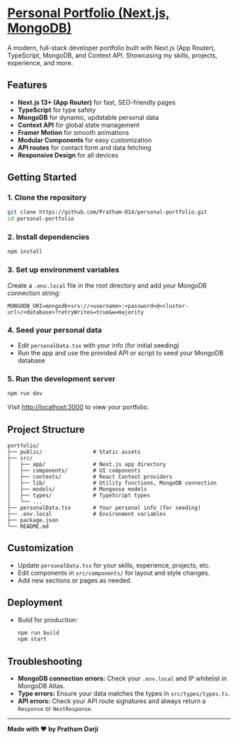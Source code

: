 # [Personal Portfolio (Next.js, MongoDB)](https://pratham-darji.vercel.app/)

A modern, full-stack developer portfolio built with Next.js (App Router), TypeScript, MongoDB, and Context API. Showcasing my skills, projects, experience, and more.

## Features

- **Next.js 13+ (App Router)** for fast, SEO-friendly pages
- **TypeScript** for type safety
- **MongoDB** for dynamic, updatable personal data
- **Context API** for global state management
- **Framer Motion** for smooth animations
- **Modular Components** for easy customization
- **API routes** for contact form and data fetching
- **Responsive Design** for all devices

## Getting Started

### 1. Clone the repository

```bash
git clone https://github.com/Pratham-D14/personal-portfolio.git
cd personal-portfolio
```

### 2. Install dependencies

```bash
npm install
```

### 3. Set up environment variables

Create a `.env.local` file in the root directory and add your MongoDB connection string:

```
MONGODB_URI=mongodb+srv://<username>:<password>@<cluster-url>/<database>?retryWrites=true&w=majority
```

### 4. Seed your personal data

- Edit `personalData.tsx` with your info (for initial seeding)
- Run the app and use the provided API or script to seed your MongoDB database

### 5. Run the development server

```bash
npm run dev
```

Visit [http://localhost:3000](http://localhost:3000) to view your portfolio.

## Project Structure

```
portfolio/
├── public/                # Static assets
├── src/
│   ├── app/               # Next.js app directory
│   ├── components/        # UI components
│   ├── contexts/          # React Context providers
│   ├── lib/               # Utility functions, MongoDB connection
│   ├── models/            # Mongoose models
│   ├── types/             # TypeScript types
│   └── ...
├── personalData.tsx       # Your personal info (for seeding)
├── .env.local             # Environment variables
├── package.json
└── README.md
```

## Customization

- Update `personalData.tsx` for your skills, experience, projects, etc.
- Edit components in `src/components/` for layout and style changes.
- Add new sections or pages as needed.

## Deployment

- Build for production:
  ```bash
  npm run build
  npm start
  ```

## Troubleshooting

- **MongoDB connection errors:** Check your `.env.local` and IP whitelist in MongoDB Atlas.
- **Type errors:** Ensure your data matches the types in `src/types/types.ts`.
- **API errors:** Check your API route signatures and always return a `Response` or `NextResponse`.

---

**Made with ❤️ by Pratham Darji**
